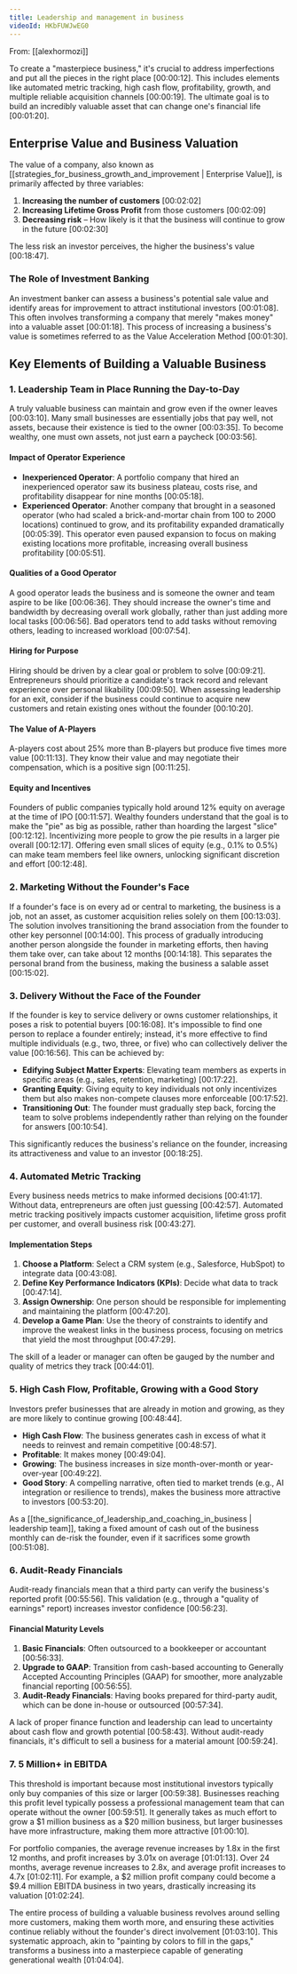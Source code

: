 ```yaml
---
title: Leadership and management in business
videoId: HKbFUWJwEG0
---
```


From: [[alexhormozi]] <br/> 

To create a "masterpiece business," it's crucial to address imperfections and put all the pieces in the right place <a class="yt-timestamp" data-t="00:00:12">[00:00:12]</a>. This includes elements like automated metric tracking, high cash flow, profitability, growth, and multiple reliable acquisition channels <a class="yt-timestamp" data-t="00:00:19">[00:00:19]</a>. The ultimate goal is to build an incredibly valuable asset that can change one's financial life <a class="yt-timestamp" data-t="00:01:20">[00:01:20]</a>.

## Enterprise Value and Business Valuation

The value of a company, also known as [[strategies_for_business_growth_and_improvement | Enterprise Value]], is primarily affected by three variables:
1.  **Increasing the number of customers** <a class="yt-timestamp" data-t="00:02:02">[00:02:02]</a>
2.  **Increasing Lifetime Gross Profit** from those customers <a class="yt-timestamp" data-t="00:02:09">[00:02:09]</a>
3.  **Decreasing risk** – How likely is it that the business will continue to grow in the future <a class="yt-timestamp" data-t="00:02:30">[00:02:30]</a>

The less risk an investor perceives, the higher the business's value <a class="yt-timestamp" data-t="00:18:47">[00:18:47]</a>.

### The Role of Investment Banking

An investment banker can assess a business's potential sale value and identify areas for improvement to attract institutional investors <a class="yt-timestamp" data-t="00:01:08">[00:01:08]</a>. This often involves transforming a company that merely "makes money" into a valuable asset <a class="yt-timestamp" data-t="00:01:18">[00:01:18]</a>. This process of increasing a business's value is sometimes referred to as the Value Acceleration Method <a class="yt-timestamp" data-t="00:01:30">[00:01:30]</a>.

## Key Elements of Building a Valuable Business

### 1. Leadership Team in Place Running the Day-to-Day

A truly valuable business can maintain and grow even if the owner leaves <a class="yt-timestamp" data-t="00:03:10">[00:03:10]</a>. Many small businesses are essentially jobs that pay well, not assets, because their existence is tied to the owner <a class="yt-timestamp" data-t="00:03:35">[00:03:35]</a>. To become wealthy, one must own assets, not just earn a paycheck <a class="yt-timestamp" data-t="00:03:56">[00:03:56]</a>.

#### Impact of Operator Experience
*   **Inexperienced Operator**: A portfolio company that hired an inexperienced operator saw its business plateau, costs rise, and profitability disappear for nine months <a class="yt-timestamp" data-t="00:05:18">[00:05:18]</a>.
*   **Experienced Operator**: Another company that brought in a seasoned operator (who had scaled a brick-and-mortar chain from 100 to 2000 locations) continued to grow, and its profitability expanded dramatically <a class="yt-timestamp" data-t="00:05:39">[00:05:39]</a>. This operator even paused expansion to focus on making existing locations more profitable, increasing overall business profitability <a class="yt-timestamp" data-t="00:05:51">[00:05:51]</a>.

#### Qualities of a Good Operator
A good operator leads the business and is someone the owner and team aspire to be like <a class="yt-timestamp" data-t="00:06:36">[00:06:36]</a>. They should increase the owner's time and bandwidth by decreasing overall work globally, rather than just adding more local tasks <a class="yt-timestamp" data-t="00:06:56">[00:06:56]</a>. Bad operators tend to add tasks without removing others, leading to increased workload <a class="yt-timestamp" data-t="00:07:54">[00:07:54]</a>.

#### Hiring for Purpose
Hiring should be driven by a clear goal or problem to solve <a class="yt-timestamp" data-t="00:09:21">[00:09:21]</a>. Entrepreneurs should prioritize a candidate's track record and relevant experience over personal likability <a class="yt-timestamp" data-t="00:09:50">[00:09:50]</a>. When assessing leadership for an exit, consider if the business could continue to acquire new customers and retain existing ones without the founder <a class="yt-timestamp" data-t="00:10:20">[00:10:20]</a>.

#### The Value of A-Players
A-players cost about 25% more than B-players but produce five times more value <a class="yt-timestamp" data-t="00:11:13">[00:11:13]</a>. They know their value and may negotiate their compensation, which is a positive sign <a class="yt-timestamp" data-t="00:11:25">[00:11:25]</a>.

#### Equity and Incentives
Founders of public companies typically hold around 12% equity on average at the time of IPO <a class="yt-timestamp" data-t="00:11:57">[00:11:57]</a>. Wealthy founders understand that the goal is to make the "pie" as big as possible, rather than hoarding the largest "slice" <a class="yt-timestamp" data-t="00:12:12">[00:12:12]</a>. Incentivizing more people to grow the pie results in a larger pie overall <a class="yt-timestamp" data-t="00:12:17">[00:12:17]</a>. Offering even small slices of equity (e.g., 0.1% to 0.5%) can make team members feel like owners, unlocking significant discretion and effort <a class="yt-timestamp" data-t="00:12:48">[00:12:48]</a>.

### 2. Marketing Without the Founder's Face

If a founder's face is on every ad or central to marketing, the business is a job, not an asset, as customer acquisition relies solely on them <a class="yt-timestamp" data-t="00:13:03">[00:13:03]</a>. The solution involves transitioning the brand association from the founder to other key personnel <a class="yt-timestamp" data-t="00:14:00">[00:14:00]</a>. This process of gradually introducing another person alongside the founder in marketing efforts, then having them take over, can take about 12 months <a class="yt-timestamp" data-t="00:14:18">[00:14:18]</a>. This separates the personal brand from the business, making the business a salable asset <a class="yt-timestamp" data-t="00:15:02">[00:15:02]</a>.

### 3. Delivery Without the Face of the Founder

If the founder is key to service delivery or owns customer relationships, it poses a risk to potential buyers <a class="yt-timestamp" data-t="00:16:08">[00:16:08]</a>. It's impossible to find one person to replace a founder entirely; instead, it's more effective to find multiple individuals (e.g., two, three, or five) who can collectively deliver the value <a class="yt-timestamp" data-t="00:16:56">[00:16:56]</a>. This can be achieved by:
*   **Edifying Subject Matter Experts**: Elevating team members as experts in specific areas (e.g., sales, retention, marketing) <a class="yt-timestamp" data-t="00:17:22">[00:17:22]</a>.
*   **Granting Equity**: Giving equity to key individuals not only incentivizes them but also makes non-compete clauses more enforceable <a class="yt-timestamp" data-t="00:17:52">[00:17:52]</a>.
*   **Transitioning Out**: The founder must gradually step back, forcing the team to solve problems independently rather than relying on the founder for answers <a class="yt-timestamp" data-t="00:10:54">[00:10:54]</a>.

This significantly reduces the business's reliance on the founder, increasing its attractiveness and value to an investor <a class="yt-timestamp" data-t="00:18:25">[00:18:25]</a>.

### 4. Automated Metric Tracking

Every business needs metrics to make informed decisions <a class="yt-timestamp" data-t="00:41:17">[00:41:17]</a>. Without data, entrepreneurs are often just guessing <a class="yt-timestamp" data-t="00:42:57">[00:42:57]</a>. Automated metric tracking positively impacts customer acquisition, lifetime gross profit per customer, and overall business risk <a class="yt-timestamp" data-t="00:43:27">[00:43:27]</a>.

#### Implementation Steps
1.  **Choose a Platform**: Select a CRM system (e.g., Salesforce, HubSpot) to integrate data <a class="yt-timestamp" data-t="00:43:08">[00:43:08]</a>.
2.  **Define Key Performance Indicators (KPIs)**: Decide what data to track <a class="yt-timestamp" data-t="00:47:14">[00:47:14]</a>.
3.  **Assign Ownership**: One person should be responsible for implementing and maintaining the platform <a class="yt-timestamp" data-t="00:47:20">[00:47:20]</a>.
4.  **Develop a Game Plan**: Use the theory of constraints to identify and improve the weakest links in the business process, focusing on metrics that yield the most throughput <a class="yt-timestamp" data-t="00:47:29">[00:47:29]</a>.

The skill of a leader or manager can often be gauged by the number and quality of metrics they track <a class="yt-timestamp" data-t="00:44:01">[00:44:01]</a>.

### 5. High Cash Flow, Profitable, Growing with a Good Story

Investors prefer businesses that are already in motion and growing, as they are more likely to continue growing <a class="yt-timestamp" data-t="00:48:44">[00:48:44]</a>.
*   **High Cash Flow**: The business generates cash in excess of what it needs to reinvest and remain competitive <a class="yt-timestamp" data-t="00:48:57">[00:48:57]</a>.
*   **Profitable**: It makes money <a class="yt-timestamp" data-t="00:49:04">[00:49:04]</a>.
*   **Growing**: The business increases in size month-over-month or year-over-year <a class="yt-timestamp" data-t="00:49:22">[00:49:22]</a>.
*   **Good Story**: A compelling narrative, often tied to market trends (e.g., AI integration or resilience to trends), makes the business more attractive to investors <a class="yt-timestamp" data-t="00:53:20">[00:53:20]</a>.

As a [[the_significance_of_leadership_and_coaching_in_business | leadership team]], taking a fixed amount of cash out of the business monthly can de-risk the founder, even if it sacrifices some growth <a class="yt-timestamp" data-t="00:51:08">[00:51:08]</a>.

### 6. Audit-Ready Financials

Audit-ready financials mean that a third party can verify the business's reported profit <a class="yt-timestamp" data-t="00:55:56">[00:55:56]</a>. This validation (e.g., through a "quality of earnings" report) increases investor confidence <a class="yt-timestamp" data-t="00:56:23">[00:56:23]</a>.

#### Financial Maturity Levels
1.  **Basic Financials**: Often outsourced to a bookkeeper or accountant <a class="yt-timestamp" data-t="00:56:33">[00:56:33]</a>.
2.  **Upgrade to GAAP**: Transition from cash-based accounting to Generally Accepted Accounting Principles (GAAP) for smoother, more analyzable financial reporting <a class="yt-timestamp" data-t="00:56:55">[00:56:55]</a>.
3.  **Audit-Ready Financials**: Having books prepared for third-party audit, which can be done in-house or outsourced <a class="yt-timestamp" data-t="00:57:34">[00:57:34]</a>.

A lack of proper finance function and leadership can lead to uncertainty about cash flow and growth potential <a class="yt-timestamp" data-t="00:58:43">[00:58:43]</a>. Without audit-ready financials, it's difficult to sell a business for a material amount <a class="yt-timestamp" data-t="00:59:24">[00:59:24]</a>.

### 7. 5 Million+ in EBITDA

This threshold is important because most institutional investors typically only buy companies of this size or larger <a class="yt-timestamp" data-t="00:59:38">[00:59:38]</a>. Businesses reaching this profit level typically possess a professional management team that can operate without the owner <a class="yt-timestamp" data-t="00:59:51">[00:59:51]</a>. It generally takes as much effort to grow a $1 million business as a $20 million business, but larger businesses have more infrastructure, making them more attractive <a class="yt-timestamp" data-t="01:00:10">[01:00:10]</a>.

For portfolio companies, the average revenue increases by 1.8x in the first 12 months, and profit increases by 3.01x on average <a class="yt-timestamp" data-t="01:01:13">[01:01:13]</a>. Over 24 months, average revenue increases to 2.8x, and average profit increases to 4.7x <a class="yt-timestamp" data-t="01:02:11">[01:02:11]</a>. For example, a $2 million profit company could become a $9.4 million EBITDA business in two years, drastically increasing its valuation <a class="yt-timestamp" data-t="01:02:24">[01:02:24]</a>.

The entire process of building a valuable business revolves around selling more customers, making them worth more, and ensuring these activities continue reliably without the founder's direct involvement <a class="yt-timestamp" data-t="01:03:10">[01:03:10]</a>. This systematic approach, akin to "painting by colors to fill in the gaps," transforms a business into a masterpiece capable of generating generational wealth <a class="yt-timestamp" data-t="01:04:04">[01:04:04]</a>.